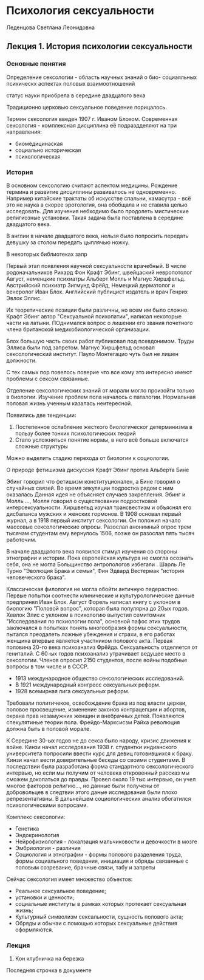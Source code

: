 # Психология сексуальности

Леденцова Светлана Леонидовна

## Лекция 1. История психологии сексуальности

### Основные понятия

Определение сексологии - область научных знаний о био- социаяльных психическх аспектах половых взаимоотношений

статус науки приобрела в середине двадцатого века

Традиционно церковью сексуальное поведение порицалось.

Термин сексология введен 1907 г. Иваном Блохом. Современная сексология - комплексная дисциплина её подраздделяют на три направления:

* биомедицинаская
* социально историческая
* психологическая

### История

В основном сексологию считают аспектом медицины. Рождение термина и развитие дисциплины развивалось не одновременно. Например китайские трактаты об искусстве спальни, камасутра - всё это не наука а скорее эротология, она обобщала и не ставила целью исследовать. Для изучения небходимо было продолеть мистические религиозные установки. Такая задача была поставлена в середине двадцатого века.

В англии в начале двадцатого века, нельзя было попросить передать девушку за столом передать цыплячью ножку.

В некоторых библиотеках запр

Первый этап появления научной сексуальности врачебный. В числе родоначальников Рихард Фон Крафт Эбинг, швейцаский невропотолог Август, неменцкие психиатры Альберт Молль и Магнус Хиршфельд. Австрийский психиатр Зигмунд Фрёйд, Немецкий дерматолог и венеролог Иван Блох. Английский публицист издатель и врач Генрих Эвлок Эллис.

Их теоретические позиции были различны, но всем им было сложно. Крафт Эбинг автор "Сексуальной психопатии", написал некоторые части на латыни. ПОднимался вопрос о лишении его звания почетного члена британской медикобиологической организации.

Блох большую часть своих работ публиковал под псевдонимом. Труды Эллиса были под запретом. Магнус Хиршфельд основал сексологический институт. Пауло Монтегацио чуть был не лишен должности.

С тех самых пор повелось поверие что все кому это интересно имеют проблемы с сексом связанные.

Отделение сексологических знаний от морали могло произойти только в биологии. Изучение проблем пола началось с паталогии. Нормальная половая жизнь ученным казалась неитересной.

Появились две тенденции:

1. Постепенное ослабление жесткого биологическог детерминизма в пользу более тонких психологических теорий
2. Стало усложняться понятие нормы, в него всё больше включатся сложные структуры

Можно выделить стадию перехода от биологии к социологии.

О природе фетишизма дискуссия Крафт Эбинг против Альберта Бине

Эбинг говорил что фетишизм конституционален, а Бине говорил о случайных связей.  Во время эякуляции подростка рядом с ним оказалась 
Данная идея не объясняет случаев закрепления. Эбинг и Молль ..., Молля говорил о существовании подростковой интерсексуальности. Хиршвельд изучал трансвестизм и объяснял его дисбаланса мужских и женских гормонов. В 1908 основал первый журнал, а в 1918 первый институт сексологии. Он положил начало массовые сексологические опросы. Разослал анонимный опрос трем тысячам студентам ему вернулось 1506, позже он разослал пять тысяч работочим.

В начале двадцатого века появился стимул изучения со стороны этнографии и истории. Пока европейская культура не смогла осознать себя, она не могла  Больщинство антропологов избегали . Шарль Ле Турно "Эволюция Брака и семьи", Фин Эдвард Вестермак "история человеческого брака".

Классическая филология не могла обойти античную педерастию. Первые попытки соотнести клинические и культурологические данные предпринял Иван Блох. Август Форель написал книгу с уклоном в биологию "Половой вопрос", которая была популярна до 20ых годов. Хевлок Элис с уклоном в психологию выпустил семитомник "Исследования по псхиологии пола", основной пафос этих трудов заключался в попытках понять многообразия формы сексуальности, пытался преодалеть ложные убеждения и страхи, в его работах женщина впервые является участником полового акта. Первая половина 20-го века психоанализ Фрёйда. Сексуальность отделяется от гениталий. С 60-ых годов психоанализ утрачивает ведущее место в сексологии. Членов опросил 2150 студентов, после войны подобные вопросы в том числе и в СССР.

* 1913 международное общество сексологических исследований.
* В 1921 международный конгресс сексуальных реформ.
* 1928 всемирная лига сексуальных реформ.

Требовали политичекое, освобождение брака из под власти церкви, половое просвещение, изменение законов контрацепции и абортов, охрана прав незамужних женщин и внебрачных детей. Появляются спекулятиные теории пола. Фрейдо-Марксисзм Райха революция должна быть в половой морале.

К Середине 30-ых годов не до секса было народу, кризис движения к войне. Кинзи начал исследования 1938 г. студентки индианского университета попросили ввести курс для девиц готовившихся к браку. Кинзи начал вести доверительные беседы со своими студентами. В последствии была разработана форма стандартного сексологического интервью, но если мы получим от человека откровенный рассказ мы сможем докопаться до правды. Провел около 19 тыс интервью, он учел многое факторов религию..., но данные были получены от добровольцев в следтвии этого даные исследования были плохо репрезентативны. В дальнейшем социологических анализ обогатился психологическими вопросами.

Комплекс сексологии:

* Генетика
* Эндокринология
* Нейрофизиология - локалзация мальчиковости и девочкости в мозге
* Эмбриология - различия
* Социология и этнографии - формы полового разделения труда, формы социального поведения, инициация и обряды связанные с половым созревание, брачные связи, табу и запреты

Сейчас сексология имеет множество объектов:

* Реальное сексуальное поведение;
* установки и ценности;
* социальные институты в рамках которых протекает сексуальная жизнь;
* Культурный символизм сексальности, сущность полового акта;
* Обряды и обычаи с помощью которых сексуальные действия оформляются.

### Лекция

1. Кон клубничка на березка

Последняя строчка в документе
